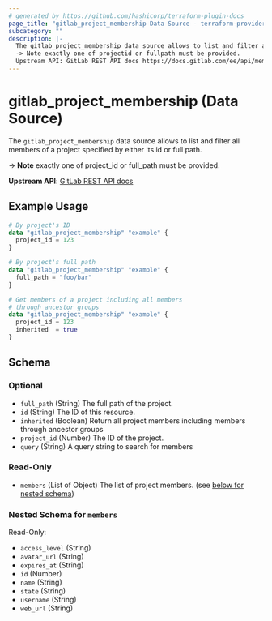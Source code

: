 ```yaml
---
# generated by https://github.com/hashicorp/terraform-plugin-docs
page_title: "gitlab_project_membership Data Source - terraform-provider-gitlab"
subcategory: ""
description: |-
  The gitlab_project_membership data source allows to list and filter all members of a project specified by either its id or full path.
  -> Note exactly one of projectid or fullpath must be provided.
  Upstream API: GitLab REST API docs https://docs.gitlab.com/ee/api/members.html#list-all-members-of-a-group-or-project
---
```


# gitlab_project_membership (Data Source)

The `gitlab_project_membership` data source allows to list and filter all members of a project specified by either its id or full path.

-> **Note** exactly one of project_id or full_path must be provided.

**Upstream API**: [GitLab REST API docs](https://docs.gitlab.com/ee/api/members.html#list-all-members-of-a-group-or-project)

## Example Usage

```terraform
# By project's ID
data "gitlab_project_membership" "example" {
  project_id = 123
}

# By project's full path
data "gitlab_project_membership" "example" {
  full_path = "foo/bar"
}

# Get members of a project including all members
# through ancestor groups
data "gitlab_project_membership" "example" {
  project_id = 123
  inherited  = true
}
```

<!-- schema generated by tfplugindocs -->
## Schema

### Optional

- `full_path` (String) The full path of the project.
- `id` (String) The ID of this resource.
- `inherited` (Boolean) Return all project members including members through ancestor groups
- `project_id` (Number) The ID of the project.
- `query` (String) A query string to search for members

### Read-Only

- `members` (List of Object) The list of project members. (see [below for nested schema](#nestedatt--members))

<a id="nestedatt--members"></a>
### Nested Schema for `members`

Read-Only:

- `access_level` (String)
- `avatar_url` (String)
- `expires_at` (String)
- `id` (Number)
- `name` (String)
- `state` (String)
- `username` (String)
- `web_url` (String)


